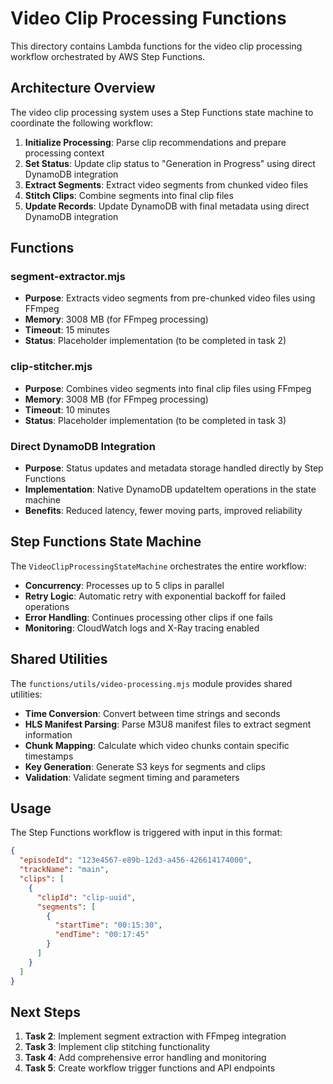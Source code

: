 # Video Clip Processing Functions

This directory contains Lambda functions for the video clip processing workflow orchestrated by AWS Step Functions.

## Architecture Overview

The video clip processing system uses a Step Functions state machine to coordinate the following workflow:

1. **Initialize Processing**: Parse clip recommendations and prepare processing context
2. **Set Status**: Update clip status to "Generation in Progress" using direct DynamoDB integration
3. **Extract Segments**: Extract video segments from chunked video files
4. **Stitch Clips**: Combine segments into final clip files
5. **Update Records**: Update DynamoDB with final metadata using direct DynamoDB integration

## Functions

### segment-extractor.mjs
- **Purpose**: Extracts video segments from pre-chunked video files using FFmpeg
- **Memory**: 3008 MB (for FFmpeg processing)
- **Timeout**: 15 minutes
- **Status**: Placeholder implementation (to be completed in task 2)

### clip-stitcher.mjs
- **Purpose**: Combines video segments into final clip files using FFmpeg
- **Memory**: 3008 MB (for FFmpeg processing)
- **Timeout**: 10 minutes
- **Status**: Placeholder implementation (to be completed in task 3)

### Direct DynamoDB Integration
- **Purpose**: Status updates and metadata storage handled directly by Step Functions
- **Implementation**: Native DynamoDB updateItem operations in the state machine
- **Benefits**: Reduced latency, fewer moving parts, improved reliability

## Step Functions State Machine

The `VideoClipProcessingStateMachine` orchestrates the entire workflow:

- **Concurrency**: Processes up to 5 clips in parallel
- **Retry Logic**: Automatic retry with exponential backoff for failed operations
- **Error Handling**: Continues processing other clips if one fails
- **Monitoring**: CloudWatch logs and X-Ray tracing enabled

## Shared Utilities

The `functions/utils/video-processing.mjs` module provides shared utilities:

- **Time Conversion**: Convert between time strings and seconds
- **HLS Manifest Parsing**: Parse M3U8 manifest files to extract segment information
- **Chunk Mapping**: Calculate which video chunks contain specific timestamps
- **Key Generation**: Generate S3 keys for segments and clips
- **Validation**: Validate segment timing and parameters

## Usage

The Step Functions workflow is triggered with input in this format:

```json
{
  "episodeId": "123e4567-e89b-12d3-a456-426614174000",
  "trackName": "main",
  "clips": [
    {
      "clipId": "clip-uuid",
      "segments": [
        {
          "startTime": "00:15:30",
          "endTime": "00:17:45"
        }
      ]
    }
  ]
}
```

## Next Steps

1. **Task 2**: Implement segment extraction with FFmpeg integration
2. **Task 3**: Implement clip stitching functionality
3. **Task 4**: Add comprehensive error handling and monitoring
4. **Task 5**: Create workflow trigger functions and API endpoints
